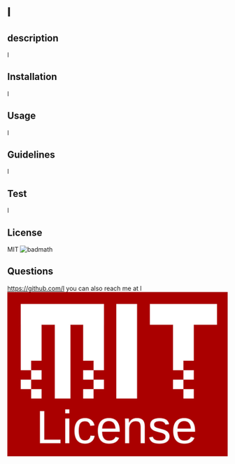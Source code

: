 
# l
## description
l

## Installation
l
## Usage
l
## Guidelines
l
## Test
l
## License
MIT
![badmath](https://img.shields.io/badge/mit-blue)
## Questions
https://github.com/l
you can also reach me at l
![license badge](./img/MIT.jpeg)
